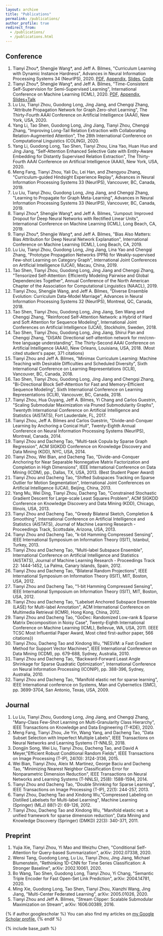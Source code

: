 ```yaml
---
layout: archive
title: "Publications"
permalink: /publications/
author_profile: true
redirect_from: 
  - /publications/
  - /publications.html
---
```


Conference
------
1. Tianyi Zhou\*, Shengjie Wang\*, and Jeff A. Bilmes, "Curriculum Learning with Dynamic Instance Hardness", Advances in Neural Information Processing Systems 34 (NeurIPS), 2020. [PDF](https://github.com/tianyizhou/DIHCL/blob/main/paper/dihcl_neurips2020_main.pdf), [Appendix](https://github.com/tianyizhou/DIHCL/blob/main/paper/dihcl_neurips2020_appendix.pdf), [Slides](https://github.com/tianyizhou/DIHCL/blob/main/paper/dihcl_neurips2020_slides.pdf), [Code](https://github.com/tianyizhou/DIHCL)
1. Tianyi Zhou\*, Shengjie Wang\*, and Jeff A. Bilmes, "Time-Consistent Self-Supervision for Semi-Supervised Learning", International Conference on Machine Learning (ICML), 2020. [PDF](http://proceedings.mlr.press/v119/zhou20d/zhou20d.pdf), [Appendix](http://proceedings.mlr.press/v119/zhou20d/zhou20d-supp.pdf), [Slides+Talk](https://icml.cc/virtual/2020/poster/6671)
1. Lu Liu, Tianyi Zhou, Guodong Long, Jing Jiang, and Chengqi Zhang, "Attribute Propagation Network for Graph Zero-shot Learning", The Thirty-Fourth AAAI Conference on Artificial Intelligence (AAAI), New York, USA, 2020.
1. Yang Li, Tao Shen, Guodong Long, Jing Jiang, Tianyi Zhou, Chengqi Zhang, "Improving Long-Tail Relation Extraction with Collaborating Relation-Augmented Attention", The 28th International Conference on Computational Linguistics (COLING), 2020.
1. Yang Li, Guodong Long, Tao Shen, Tianyi Zhou, Lina Yao, Huan Huo and Jing Jiang, "Self-Attention Enhanced Selective Gate with Entity-Aware Embedding for Distantly Supervised Relation Extraction", The Thirty-Fourth AAAI Conference on Artificial Intelligence (AAAI), New York, USA, 2020.
1. Meng Fang, Tianyi Zhou, Yali Du, Lei Han, and Zhengyou Zhang, "Curriculum-guided Hindsight Experience Replay", Advances in Neural Information Processing Systems 33 (NeurIPS), Vancouver, BC, Canada, 2019.
1. Lu Liu, Tianyi Zhou, Guodong Long, Jing Jiang, and Chengqi Zhang, "Learning to Propagate for Graph Meta-Learning", Advances in Neural Information Processing Systems 33 (NeurIPS), Vancouver, BC, Canada, 2019.
1. Tianyi Zhou\*, Shengjie Wang\*, and Jeff A. Bilmes, "Jumpout: Improved Dropout for Deep Neural Networks with Rectified Linear Units", International Conference on Machine Learning (ICML), Long Beach, CA, 2019.
1. Tianyi Zhou\*, Shengjie Wang\*, and Jeff A. Bilmes, "Bias Also Matters: Bias Attribution for Deep Neural Network Explanation", International Conference on Machine Learning (ICML), Long Beach, CA, 2019.
1. Lu Liu, Tianyi Zhou, Guodong Long, Jing Jiang, Lina Yao and Chengqi Zhang, "Prototype Propagation Networks (PPN) for Weakly-supervised Few-shot Learning on Category Graph", International Joint Conferences on Artificial Intelligence (IJCAI), Macau, China, 2019.
1. Tao Shen, Tianyi Zhou, Guodong Long, Jing Jiang and Chengqi Zhang, "Tensorized Self-Attention: Efficiently Modeling Pairwise and Global Dependencies Together", Annual Conference of the North American Chapter of the Association for Computational Linguistics (NAACL), 2019.
1. Tianyi Zhou, Shengjie Wang, and Jeff A. Bilmes, "Diverse Ensemble Evolution: Curriculum Data-Model Marriage", Advances in Neural Information Processing Systems 32 (NeurIPS), Montreal, QC, Canada, 2018.
1. Tao Shen, Tianyi Zhou, Guodong Long, Jing Jiang, Sen Wang and Chengqi Zhang, "Reinforced Self-Attention Network: a Hybrid of Hard and Soft Attention for Sequence Modeling", International Joint Conferences on Artificial Intelligence (IJCAI), Stockholm, Sweden, 2018.
1. Tao Shen, Tianyi Zhou, Guodong Long, Jing Jiang, Shirui Pan and Chengqi Zhang, "DiSAN: Directional self-attention network for rnn/cnn-free language understanding", The Thirty-Second AAAI Conference on Artificial Intelligence (AAAI), New Orleans, Louisiana, USA, 2018. (Most cited student's paper, 371 citations)
1. Tianyi Zhou and Jeff A. Bilmes, "Minimax Curriculum Learning: Machine Teaching with Desirable Difficulties and Scheduled Diversity", Sixth International Conference on Learning Representations (ICLR), Vancouver, BC, Canada, 2018.
1. Tao Shen, Tianyi Zhou, Guodong Long, Jing Jiang and Chengqi Zhang, "Bi-Directional Block Self-Attention for Fast and Memory-Efficient Sequence Modeling", Sixth International Conference on Learning Representations (ICLR), Vancouver, BC, Canada, 2018.
1. Tianyi Zhou, Hua Ouyang, Jeff A. Bilmes, Yi Chang and Carlos Guestrin, "Scaling Submodular Maximization via Pruned Submodularity Graphs", Twentyth International Conference on Artificial Intelligence and Statistics  (AISTATS), Fort Lauderdale, FL, 2017.
1. Tianyi Zhou, Jeff A. Bilmes and Carlos Guestrin, "Divide-and-Conquer Learning by Anchoring a Conical Hull", Twenty-Eighth Annual Conference on Neural Information Processing Systems  (NeurIPS), Montreal, Canada, 2014.
1. Tianyi Zhou and Dacheng Tao, "Multi-task Copula by Sparse Graph Regression", ACM SIGKDD Conference on Knowledge Discovery and Data Mining (KDD), NYC, USA, 2014.
1. Tianyi Zhou, Wei Bian, and Dacheng Tao, "Divide-and-Conquer Anchoring for Near Separable Nonnegative Matrix Factorization and Completion in High Dimensions", IEEE International Conference on Data Mining (ICDM), pp., Dallas, TX, USA, 2013. (Best Student Paper Award)
1. Tianyi Zhou and Dacheng Tao, "Shifted Subspaces Tracking on Sparse Outlier for Motion Segmentation", International Joint Conferences on Artificial Intelligence (IJCAI), Beijing, China, 2013.
1. Yang Mu, Wei Ding, Tianyi Zhou, Dacheng Tao, "Constrained Stochastic Gradient Descent for Large-scale Least Squares Problem", ACM SIGKDD Conference on Knowledge Discovery and Data Mining (KDD), Chicago, Illinois, USA, 2013.
1. Tianyi Zhou and Dacheng Tao, "Greedy Bilateral Sketch, Completion \& Smoothing", International Conference on Artificial Intelligence and Statistics (AISTATS), Journal of Machine Learning Research - Proceedings Track, Scottsdale, Arizona, USA, 2013.
1. Tianyi Zhou and Dacheng Tao, "k-bit Hamming Compressed Sensing", IEEE International Symposium on Information Theory (ISIT), Istanbul, Turkey, 2013.
1. Tianyi Zhou and Dacheng Tao, "Multi-label Subspace Ensemble", International Conference on Artificial Intelligence and Statistics (AISTATS), Journal of Machine Learning Research - Proceedings Track 22: 1444-1452, La Palma, Canary Islands, Spain, 2012.
1. Tianyi Zhou and Dacheng Tao, "Bilateral Random Projections", IEEE International Symposium on Information Theory (ISIT), MIT, Boston, USA, 2012.
1. Tianyi Zhou and Dacheng Tao, "1-bit Hamming Compressed Sensing", IEEE International Symposium on Information Theory (ISIT), MIT, Boston, USA, 2012.
1. Tianyi Zhou and Dacheng Tao, "Labelset Anchored Subspace Ensemble (LASE) for Multi-label Annotation", ACM International Conference on Multimedia Retrieval (ICMR), Hong Kong, China, 2012.
1. Tianyi Zhou and Dacheng Tao, "GoDec: Randomized Low-rank & Sparse Matrix Decomposition in Noisy Case", Twenty-Eighth International Conference on Machine Learning (ICML), Bellevue, WA, USA, 2011. (IEEE TCSC Most Influential Paper Award, Most cited first-author paper, 566 citations})
1. Tianyi Zhou, Dacheng Tao and Xindong Wu, "NESVM: a Fast Gradient Method for Support Vector Machines", IEEE International Conference on Data Mining (ICDM), pp. 679-688, Sydney, Australia, 2010.
1. Tianyi Zhou and Dacheng Tao, "Backward-Forward Least Angle Shrinkage for Sparse Quadratic Optimization", International Conference on Neural Information Processing (ICONIP), pp. 388-396, Sydney, Australia, 2010.
1. Tianyi Zhou and Dacheng Tao, "Manifold elastic net for sparse learning", IEEE International conference on Systems, Man and Cybernetics (SMC), pp. 3699-3704, San Antonio, Texas, USA, 2009.

Journal
------
1. Lu Liu, Tianyi Zhou, Guodong Long, Jing Jiang, and Chengqi Zhang, "Many-Class Few-Shot Learning on Multi-Granularity Class Hierarchy", IEEE Transactions on Knowledge and Data Engineering (T-KDE), 2020. 
1. Meng Fang, Tianyi Zhou, Jie Yin, Wang Yang, and Dacheng Tao, "Data Subset Selection with Imperfect Multiple Labels", IEEE Transactions on Neural Networks and Learning Systems (T-NNLS), 2018.
1. Dongjin Song, Wei Liu, Tianyi Zhou, Dacheng Tao, and David A Meyer,"Efficient Robust Conditional Random Fields", IEEE Transactions on Image Processing (T-IP), 24(10): 3124-3136, 2015.
1. Wei Bian, Tianyi Zhou, Aleix M. Martinez, George Baciu and Dacheng Tao, "Minimizing Nearest Neighbor Classification Error for Nonparametric Dimension Reduction", IEEE Transactions on Neural Networks and Learning Systems (T-NNLS), 25(8): 1588-1594, 2014.
1. Tianyi Zhou and Dacheng Tao, "Double Shrinking for Sparse Learning", IEEE Transactions on Image Processing (T-IP), 22(1): 244-257, 2013.
1. Tianyi Zhou, Dacheng Tao and Xindong Wu,"Compressed Labeling on Distilled Labelsets for Multi-label Learning", Machine Learning (Springer) (MLJ) 88(1-2): 69-126, 2012.
1. Tianyi Zhou, Dacheng Tao and Xindong Wu, "Manifold elastic net: a unified framework for sparse dimension reduction", Data Mining and Knowledge Discovery (Springer) (DMKD) 22(3): 340-371, 2011.

Preprint
------
1. Yujia Xie, Tianyi Zhou, Yi Mao and Weizhu Chen, "Conditional Self-Attention for Query-based Summarization", arXiv:  2002.07338, 2020.
1. Wensi Tang, Guodong Long, Lu Liu, Tianyi Zhou, Jing Jiang, Michael Blumenstein, "Rethinking 1D-CNN for Time Series Classification: A Stronger Baseline", arXiv: 2002.10061, 2020.
1. Bo Wang, Tao Shen, Guodong Long, Tianyi Zhou, Yi Chang, "Semantic Triple Encoder for Fast Open-Set Link Prediction", arXiv: 2004.14781, 2020.
1. Ming Xie, Guodong Long, Tao Shen, Tianyi Zhou, Xianzhi Wang, Jing Jiang, "Multi-Center Federated Learning", arXiv: 2005.01026, 2020.
1. Tianyi Zhou and Jeff A. Bilmes, "Stream Clipper: Scalable Submodular Maximization on Stream", arXiv: 1606.00389, 2016.

{% if author.googlescholar %}
  You can also find my articles on <u><a href="{{author.googlescholar}}">my Google Scholar profile</a>.</u>
{% endif %}

{% include base_path %}

<!-- {% for post in site.publications reversed %}
  {% include archive-single.html %}
{% endfor %} -->
